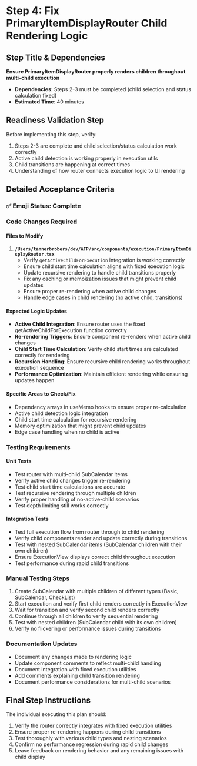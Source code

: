 # Step 4: Fix PrimaryItemDisplayRouter Child Rendering Logic

## Step Title & Dependencies
**Ensure PrimaryItemDisplayRouter properly renders children throughout multi-child execution**
- **Dependencies**: Steps 2-3 must be completed (child selection and status calculation fixed)
- **Estimated Time**: 40 minutes

## Readiness Validation Step
Before implementing this step, verify:
1. Steps 2-3 are complete and child selection/status calculation work correctly
2. Active child detection is working properly in execution utils
3. Child transitions are happening at correct times
4. Understanding of how router connects execution logic to UI rendering

## Detailed Acceptance Criteria

### ✅ Emoji Status: Complete

### Code Changes Required
#### Files to Modify
1. **`/Users/tannerbrobers/dev/ATP/src/components/execution/PrimaryItemDisplayRouter.tsx`**
   - Verify `getActiveChildForExecution` integration is working correctly
   - Ensure child start time calculation aligns with fixed execution logic
   - Update recursive rendering to handle child transitions properly
   - Fix any caching or memoization issues that might prevent child updates
   - Ensure proper re-rendering when active child changes
   - Handle edge cases in child rendering (no active child, transitions)

#### Expected Logic Updates
- **Active Child Integration**: Ensure router uses the fixed getActiveChildForExecution function correctly
- **Re-rendering Triggers**: Ensure component re-renders when active child changes
- **Child Start Time Calculation**: Verify child start times are calculated correctly for rendering
- **Recursion Handling**: Ensure recursive child rendering works throughout execution sequence
- **Performance Optimization**: Maintain efficient rendering while ensuring updates happen

#### Specific Areas to Check/Fix
- Dependency arrays in useMemo hooks to ensure proper re-calculation
- Active child detection logic integration
- Child start time calculation for recursive rendering
- Memory optimization that might prevent child updates
- Edge case handling when no child is active

### Testing Requirements
#### Unit Tests
- Test router with multi-child SubCalendar items
- Verify active child changes trigger re-rendering
- Test child start time calculations are accurate
- Test recursive rendering through multiple children
- Verify proper handling of no-active-child scenarios
- Test depth limiting still works correctly

#### Integration Tests
- Test full execution flow from router through to child rendering
- Verify child components render and update correctly during transitions
- Test with nested SubCalendar items (SubCalendar children with their own children)
- Ensure ExecutionView displays correct child throughout execution
- Test performance during rapid child transitions

### Manual Testing Steps
1. Create SubCalendar with multiple children of different types (Basic, SubCalendar, CheckList)
2. Start execution and verify first child renders correctly in ExecutionView
3. Wait for transition and verify second child renders correctly
4. Continue through all children to verify sequential rendering
5. Test with nested children (SubCalendar child with its own children)
6. Verify no flickering or performance issues during transitions

### Documentation Updates
- Document any changes made to rendering logic
- Update component comments to reflect multi-child handling
- Document integration with fixed execution utilities
- Add comments explaining child transition rendering
- Document performance considerations for multi-child scenarios

## Final Step Instructions
The individual executing this plan should:
1. Verify the router correctly integrates with fixed execution utilities
2. Ensure proper re-rendering happens during child transitions
3. Test thoroughly with various child types and nesting scenarios
4. Confirm no performance regression during rapid child changes
5. Leave feedback on rendering behavior and any remaining issues with child display
